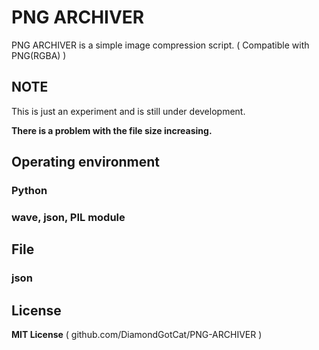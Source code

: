 # PNG ARCHIVER
PNG ARCHIVER is a simple image compression script. ( Compatible with PNG(RGBA) )

## NOTE
This is just an experiment and is still under development.

**There is a problem with the file size increasing.**

## Operating environment
### Python
### wave, json, PIL module

## File
### json

## License
**MIT License**
( github.com/DiamondGotCat/PNG-ARCHIVER )

